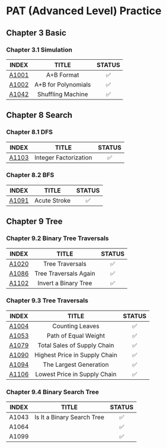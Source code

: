 # PAT (Advanced Level) Practice
## Chapter 3 Basic
### Chapter 3.1 Simulation
| INDEX | TITLE | STATUS |
|:------:|:------:|:------:|
| [A1001](./A1001.cpp)  | 	A+B Format | :white_check_mark: |
| [A1002](./A1002.cpp)  | 	A+B for Polynomials | :white_check_mark: |
| [A1042](./A1042.cpp)  | Shuffling Machine | :white_check_mark: |

## Chapter 8 Search
### Chapter 8.1 DFS
| INDEX | TITLE | STATUS |
|:------:|:------:|:------:|
| [A1103](./A1103.cpp)  | Integer Factorization | :white_check_mark: |

### Chapter 8.2 BFS
| INDEX | TITLE | STATUS |
|:------:|:------:|:------:|
| [A1091](./A1091.cpp)  | Acute Stroke | :white_check_mark: |

## Chapter 9 Tree
### Chapter 9.2 Binary Tree Traversals
| INDEX | TITLE | STATUS |
|:------:|:------:|:------:|
| [A1020](./A1020.cpp)  | Tree Traversals | :white_check_mark: |
| [A1086](./A1086.cpp)  | Tree Traversals Again | :white_check_mark: |
| [A1102](./A1102.cpp)  | Invert a Binary Tree | :white_check_mark: |

### Chapter 9.3 Tree Traversals
| INDEX | TITLE | STATUS |
|:------:|:------:|:------:|
| [A1004](./A1004.cpp)  | Counting Leaves | :white_check_mark: |
| [A1053](./A1053.cpp)  | Path of Equal Weight | :white_check_mark: |
| [A1079](./A1079.cpp)  | Total Sales of Supply Chain | :white_check_mark: |
| [A1090](./A1090.cpp)  | Highest Price in Supply Chain | :white_check_mark: |
| [A1094](./A1094.cpp)  | The Largest Generation | :white_check_mark: |
| [A1106](./A1106.cpp)  | Lowest Price in Supply Chain | :white_check_mark: |

### Chapter 9.4 Binary Search Tree
| INDEX | TITLE | STATUS |
|:------:|:------:|:------:|
| A1043  | Is It a Binary Search Tree | :white_check_mark: |
| A1064  |  | :white_check_mark: |
| A1099  |  | :white_check_mark: |